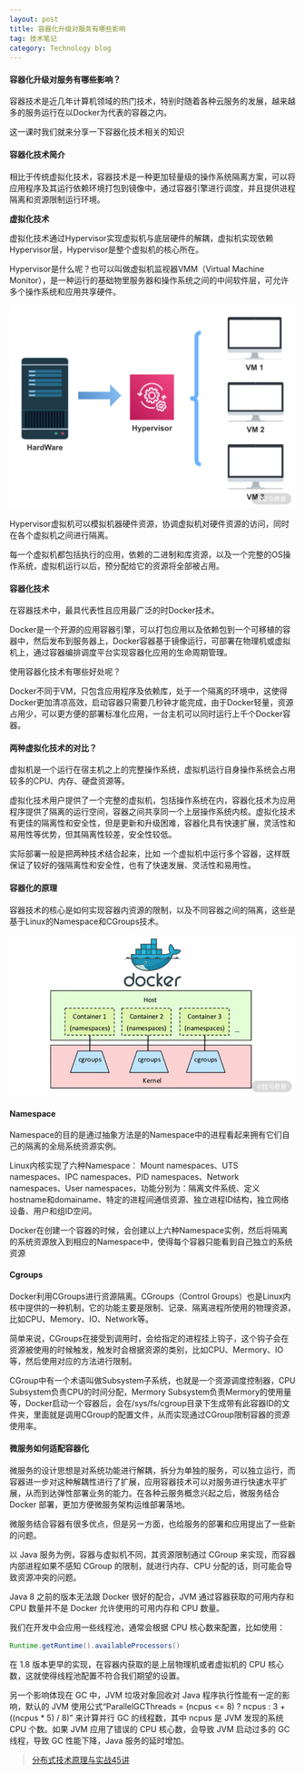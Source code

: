 ```yaml
---
layout: post
title: 容器化升级对服务有哪些影响
tag: 技术笔记
category: Technology blog
---
```

#### 容器化升级对服务有哪些影响？

容器技术是近几年计算机领域的热门技术，特别时随着各种云服务的发展，越来越多的服务运行在以Docker为代表的容器之内。

这一课时我们就来分享一下容器化技术相关的知识

#### 容器化技术简介

相比于传统虚拟化技术，容器技术是一种更加轻量级的操作系统隔离方案，可以将应用程序及其运行依赖环境打包到镜像中，通过容器引擎进行调度，并且提供进程隔离和资源限制运行环境。

**虚拟化技术**

虚拟化技术通过Hypervisor实现虚拟机与底层硬件的解耦，虚拟机实现依赖Hypervisor层，Hypervisor是整个虚拟机的核心所在。

Hypervisor是什么呢？也可以叫做虚拟机监视器VMM（Virtual Machine Monitor），是一种运行的基础物里服务器和操作系统之间的中间软件层，可允许多个操作系统和应用共享硬件。

![CgqCHl7WGTGAYIMiAAEsU7_CGq0092](\image\2020-06-10\CgqCHl7WGTGAYIMiAAEsU7_CGq0092.png)

Hypervisor虚拟机可以模拟机器硬件资源，协调虚拟机对硬件资源的访问，同时在各个虚拟机之间进行隔离。

每一个虚拟机都包括执行的应用，依赖的二进制和库资源，以及一个完整的OS操作系统，虚拟机运行以后，预分配给它的资源将全部被占用。

#### 容器化技术

在容器技术中，最具代表性且应用最广泛的时Docker技术。

Docker是一个开源的应用容器引擎，可以打包应用以及依赖包到一个可移植的容器中，然后发布到服务器上，Docker容器基于镜像运行，可部署在物理机或虚拟机上，通过容器编排调度平台实现容器化应用的生命周期管理。

使用容器化技术有哪些好处呢？

Docker不同于VM，只包含应用程序及依赖库，处于一个隔离的环境中，这使得Docker更加清凉高效，启动容器只需要几秒钟才能完成，由于Docker轻量，资源占用少，可以更方便的部署标准化应用，一台主机可以同时运行上千个Docker容器。

#### 两种虚拟化技术的对比？

虚拟机是一个运行在宿主机之上的完整操作系统，虚拟机运行自身操作系统会占用较多的CPU、内存、硬盘资源等。

虚拟化技术用户提供了一个完整的虚拟机，包括操作系统在内，容器化技术为应用程序提供了隔离的运行空间，容器之间共享同一个上层操作系统内核。虚拟化技术有更佳的隔离性和安全性，但是更新和升级困难，容器化具有快速扩展，灵活性和易用性等优势，但其隔离性较差，安全性较低。

实际部署一般是把两种技术结合起来，比如 一个虚拟机中运行多个容器，这样既保证了较好的强隔离性和安全性，也有了快速发展、灵活性和易用性。

#### 容器化的原理

容器技术的核心是如何实现容器内资源的限制，以及不同容器之间的隔离，这些是基于Linux的Namespace和CGroups技术。

![Ciqc1F7WGUmActLFAALf3E5436Y591](\image\2020-06-10\Ciqc1F7WGUmActLFAALf3E5436Y591.png)

#### Namespace

Namespace的目的是通过抽象方法是的Namespace中的进程看起来拥有它们自己的隔离的全局系统资源实例。

 Linux内核实现了六种Namespace： Mount namespaces、UTS namespaces、IPC namespaces、PID namespaces、Network namespaces、User namespaces，功能分别为：隔离文件系统、定义hostname和domainame、特定的进程间通信资源、独立进程ID结构，独立网络设备、用户和组ID空间。

Docker在创建一个容器的时候，会创建以上六种Namespace实例，然后将隔离的系统资源放入到相应的Namespace中，使得每个容器只能看到自己独立的系统资源

#### Cgroups


Docker利用CGroups进行资源隔离。CGroups（Control Groups）也是Linux内核中提供的一种机制，它的功能主要是限制、记录、隔离进程所使用的物理资源，比如CPU、Memory、IO、Network等。

简单来说，CGroups在接受到调用时，会给指定的进程挂上钩子，这个钩子会在资源被使用的时候触发，触发时会根据资源的类别，比如CPU、Mermory、IO等，然后使用对应的方法进行限制。

CGroup中有一个术语叫做Subsystem子系统，也就是一个资源调度控制器，CPU Subsystem负责CPU的时间分配，Mermory Subsystem负责Mermory的使用量等，Docker启动一个容器后，会在/sys/fs/cgroup目录下生成带有此容器ID的文件夹，里面就是调用CGroup的配置文件，从而实现通过CGroup限制容器的资源使用率。

#### 微服务如何适配容器化

微服务的设计思想是对系统功能进行解耦，拆分为单独的服务，可以独立运行，而容器进一步对这种解耦性进行了扩展，应用容器技术可以对服务进行快速水平扩展，从而到达弹性部署业务的能力。在各种云服务概念兴起之后，微服务结合 Docker 部署，更加方便微服务架构运维部署落地。

微服务结合容器有很多优点，但是另一方面，也给服务的部署和应用提出了一些新的问题。

以 Java 服务为例，容器与虚拟机不同，其资源限制通过 CGroup 来实现，而容器内部进程如果不感知 CGroup 的限制，就进行内存、CPU 分配的话，则可能会导致资源冲突的问题。

Java 8 之前的版本无法跟 Docker 很好的配合，JVM 通过容器获取的可用内存和 CPU 数量并不是 Docker 允许使用的可用内存和 CPU 数量。

我们在开发中会应用一些线程池，通常会根据 CPU 核心数来配置，比如使用：

```java
Runtime.getRuntime().availableProcessors()
```

在 1.8 版本更早的实现，在容器内获取的是上层物理机或者虚拟机的 CPU 核心数，这就使得线程池配置不符合我们期望的设置。

另一个影响体现在 GC 中，JVM 垃圾对象回收对 Java 程序执行性能有一定的影响，默认的 JVM 使用公式“ParallelGCThreads = (ncpus <= 8) ? ncpus : 3 + ((ncpus * 5) / 8)” 来计算并行 GC 的线程数，其中 ncpus 是 JVM 发现的系统 CPU 个数。如果 JVM 应用了错误的 CPU 核心数，会导致 JVM 启动过多的 GC 线程，导致 GC 性能下降，Java 服务的延时增加。

> [分布式技术原理与实战45讲](https://kaiwu.lagou.com/course/courseInfo.htm?courseId=69#/detail/pc?id=1913)
